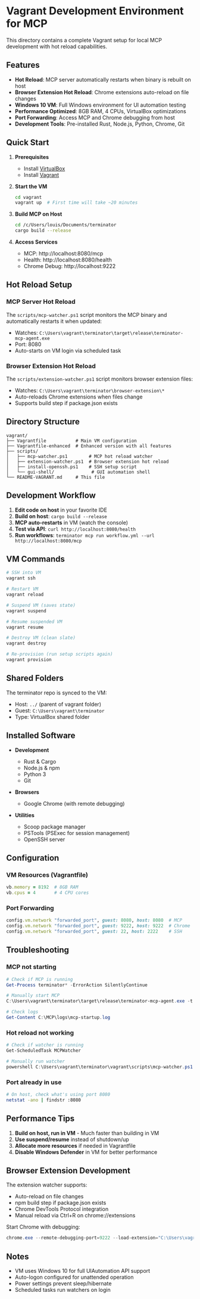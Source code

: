 # Vagrant Development Environment for MCP

This directory contains a complete Vagrant setup for local MCP development with hot reload capabilities.

## Features

- **Hot Reload**: MCP server automatically restarts when binary is rebuilt on host
- **Browser Extension Hot Reload**: Chrome extensions auto-reload on file changes
- **Windows 10 VM**: Full Windows environment for UI automation testing
- **Performance Optimized**: 8GB RAM, 4 CPUs, VirtualBox optimizations
- **Port Forwarding**: Access MCP and Chrome debugging from host
- **Development Tools**: Pre-installed Rust, Node.js, Python, Chrome, Git

## Quick Start

1. **Prerequisites**
   - Install [VirtualBox](https://www.virtualbox.org/)
   - Install [Vagrant](https://www.vagrantup.com/)

2. **Start the VM**
   ```bash
   cd vagrant
   vagrant up  # First time will take ~20 minutes
   ```

3. **Build MCP on Host**
   ```bash
   cd /c/Users/louis/Documents/terminator
   cargo build --release
   ```

4. **Access Services**
   - MCP: http://localhost:8080/mcp
   - Health: http://localhost:8080/health
   - Chrome Debug: http://localhost:9222

## Hot Reload Setup

### MCP Server Hot Reload
The `scripts/mcp-watcher.ps1` script monitors the MCP binary and automatically restarts it when updated:
- Watches: `C:\Users\vagrant\terminator\target\release\terminator-mcp-agent.exe`
- Port: 8080
- Auto-starts on VM login via scheduled task

### Browser Extension Hot Reload
The `scripts/extension-watcher.ps1` script monitors browser extension files:
- Watches: `C:\Users\vagrant\terminator\browser-extension\*`
- Auto-reloads Chrome extensions when files change
- Supports build step if package.json exists

## Directory Structure

```
vagrant/
├── Vagrantfile           # Main VM configuration
├── Vagrantfile-enhanced  # Enhanced version with all features
├── scripts/
│   ├── mcp-watcher.ps1        # MCP hot reload watcher
│   ├── extension-watcher.ps1  # Browser extension hot reload
│   ├── install-openssh.ps1    # SSH setup script
│   └── gui-shell/              # GUI automation shell
└── README-VAGRANT.md     # This file
```

## Development Workflow

1. **Edit code on host** in your favorite IDE
2. **Build on host**: `cargo build --release`
3. **MCP auto-restarts** in VM (watch the console)
4. **Test via API**: `curl http://localhost:8080/health`
5. **Run workflows**: `terminator mcp run workflow.yml --url http://localhost:8080/mcp`

## VM Commands

```bash
# SSH into VM
vagrant ssh

# Restart VM
vagrant reload

# Suspend VM (saves state)
vagrant suspend

# Resume suspended VM
vagrant resume

# Destroy VM (clean slate)
vagrant destroy

# Re-provision (run setup scripts again)
vagrant provision
```

## Shared Folders

The terminator repo is synced to the VM:
- Host: `../` (parent of vagrant folder)
- Guest: `C:\Users\vagrant\terminator`
- Type: VirtualBox shared folder

## Installed Software

- **Development**
  - Rust & Cargo
  - Node.js & npm
  - Python 3
  - Git

- **Browsers**
  - Google Chrome (with remote debugging)

- **Utilities**
  - Scoop package manager
  - PSTools (PSExec for session management)
  - OpenSSH server

## Configuration

### VM Resources (Vagrantfile)
```ruby
vb.memory = 8192  # 8GB RAM
vb.cpus = 4       # 4 CPU cores
```

### Port Forwarding
```ruby
config.vm.network "forwarded_port", guest: 8080, host: 8080  # MCP
config.vm.network "forwarded_port", guest: 9222, host: 9222  # Chrome
config.vm.network "forwarded_port", guest: 22, host: 2222    # SSH
```

## Troubleshooting

### MCP not starting
```powershell
# Check if MCP is running
Get-Process terminator* -ErrorAction SilentlyContinue

# Manually start MCP
C:\Users\vagrant\terminator\target\release\terminator-mcp-agent.exe -t http --host 0.0.0.0 -p 8080

# Check logs
Get-Content C:\MCP\logs\mcp-startup.log
```

### Hot reload not working
```powershell
# Check if watcher is running
Get-ScheduledTask MCPWatcher

# Manually run watcher
powershell C:\Users\vagrant\terminator\vagrant\scripts\mcp-watcher.ps1
```

### Port already in use
```bash
# On host, check what's using port 8080
netstat -ano | findstr :8080
```

## Performance Tips

1. **Build on host, run in VM** - Much faster than building in VM
2. **Use suspend/resume** instead of shutdown/up
3. **Allocate more resources** if needed in Vagrantfile
4. **Disable Windows Defender** in VM for better performance

## Browser Extension Development

The extension watcher supports:
- Auto-reload on file changes
- npm build step if package.json exists
- Chrome DevTools Protocol integration
- Manual reload via Ctrl+R on chrome://extensions

Start Chrome with debugging:
```powershell
chrome.exe --remote-debugging-port=9222 --load-extension="C:\Users\vagrant\terminator\browser-extension"
```

## Notes

- VM uses Windows 10 for full UIAutomation API support
- Auto-logon configured for unattended operation
- Power settings prevent sleep/hibernate
- Scheduled tasks run watchers on login